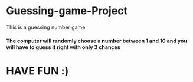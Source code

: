 # Guessing-game-Project
This is a guessing number game 
<h4>The computer will randomly choose a number between 1 and 10 and you will have to guess it right with only 3 chances  </h4>
<h1>HAVE FUN :)</h1>